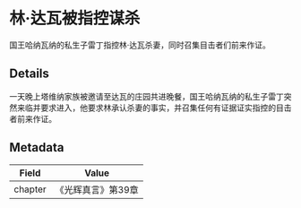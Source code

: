 # 林·达瓦被指控谋杀
国王哈纳瓦纳的私生子雷丁指控林·达瓦杀妻，同时召集目击者们前来作证。

## Details
一天晚上塔维纳家族被邀请至达瓦的庄园共进晚餐，国王哈纳瓦纳的私生子雷丁突然来临并要求进入，他要求林承认杀妻的事实，并召集任何有证据证实指控的目击者前来作证。

## Metadata
| Field | Value |
| ----- | ----- |
| chapter | 《光辉真言》第39章 |
